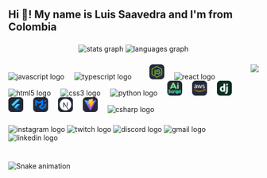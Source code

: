 <h2 align="left">Hi 👋! My name is Luis Saavedra and I'm from Colombia</h2>

###

<div align="center">
  <img src="https://github-readme-stats.vercel.app/api?username=luis96920&hide_title=false&hide_rank=false&show_icons=true&include_all_commits=true&count_private=true&disable_animations=false&theme=dracula&locale=en&hide_border=false" height="150" alt="stats graph"  />
  <img src="https://github-readme-stats.vercel.app/api/top-langs?username=luis96920&locale=en&hide_title=false&layout=compact&card_width=320&langs_count=5&theme=dracula&hide_border=false" height="150" alt="languages graph"  />
</div>

###

<img align="right" height="150" src="https://i.imgflip.com/65efzo.gif"  />

###

<div align="left">
  <img src="https://cdn.jsdelivr.net/gh/devicons/devicon/icons/javascript/javascript-original.svg" height="30" alt="javascript logo"  />
  <img width="12" />
  <img src="https://cdn.jsdelivr.net/gh/devicons/devicon/icons/typescript/typescript-original.svg" height="30" alt="typescript logo"  />
  <img width="12" />
  <img width="12" />
  <img src="https://github.com/tandpfun/skill-icons/blob/main/icons/NodeJS-Dark.svg" height="30" alt="typescript logo"  />
  <img width="12" />
  <img src="https://cdn.jsdelivr.net/gh/devicons/devicon/icons/react/react-original.svg" height="30" alt="react logo"  />
  <img width="12" />
  <img src="https://cdn.jsdelivr.net/gh/devicons/devicon/icons/html5/html5-original.svg" height="30" alt="html5 logo"  />
  <img width="12" />
  <img src="https://cdn.jsdelivr.net/gh/devicons/devicon/icons/css3/css3-original.svg" height="30" alt="css3 logo"  />
  <img width="12" />
  <img src="https://cdn.jsdelivr.net/gh/devicons/devicon/icons/python/python-original.svg" height="30" alt="python logo"  />
  <img width="12" />
  <img src="https://github.com/tandpfun/skill-icons/blob/main/icons/AiScript-Dark.svg" height="30" alt="python logo"  />
  <img width="12" />
  <img src="https://github.com/tandpfun/skill-icons/blob/main/icons/AWS-Dark.svg" height="30" alt="python logo"  />
  <img width="12" />
  <img src="https://github.com/tandpfun/skill-icons/blob/main/icons/Django.svg" height="30" alt="python logo"  />
  <img width="12" />
  <img src="https://github.com/tandpfun/skill-icons/blob/main/icons/Flutter-Dark.svg" height="30" alt="python logo"  />
  <img width="12" />
  <img src="https://github.com/tandpfun/skill-icons/blob/main/icons/MaterialUI-Dark.svg" height="30" alt="python logo"  />
  <img width="12" />
  <img src="https://github.com/tandpfun/skill-icons/blob/main/icons/NextJS-Dark.svg" height="30" alt="python logo"  />
  <img width="12" />
  <img src="https://github.com/tandpfun/skill-icons/blob/main/icons/Vite-Dark.svg" height="30" alt="python logo"  />
  <img width="12" />
  <img src="https://cdn.jsdelivr.net/gh/devicons/devicon/icons/csharp/csharp-original.svg" height="30" alt="csharp logo"  />
</div>

###

<div align="left">
   <img src="https://img.shields.io/static/v1?message=Instagram&logo=instagram&label=&color=E4405F&logoColor=white&labelColor=&style=for-the-badge" height="35" alt="instagram logo"  />
  <img src="https://img.shields.io/static/v1?message=Twitch&logo=twitch&label=&color=9146FF&logoColor=white&labelColor=&style=for-the-badge" height="35" alt="twitch logo"  />
  <img src="https://img.shields.io/static/v1?message=Discord&logo=discord&label=&color=7289DA&logoColor=white&labelColor=&style=for-the-badge" height="35" alt="discord logo"  />
  <img src="https://img.shields.io/static/v1?message=Gmail&logo=gmail&label=&color=D14836&logoColor=white&labelColor=&style=for-the-badge" height="35" alt="gmail logo"  />
  <img src="https://img.shields.io/static/v1?message=LinkedIn&logo=linkedin&label=&color=0077B5&logoColor=white&labelColor=&style=for-the-badge" height="35" alt="linkedin logo"  />
</div>

###

<br clear="both">

<img src="https://raw.githubusercontent.com/luis96920/luis96920/output/snake.svg" alt="Snake animation" />

###
